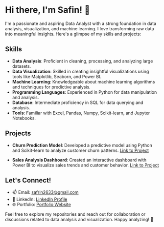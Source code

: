 # Hi there, I'm Safin! 👋

I'm a passionate and aspiring Data Analyst with a strong foundation in data analysis, visualization, and machine learning. I love transforming raw data into meaningful insights. Here's a glimpse of my skills and projects:

## Skills
- **Data Analysis**: Proficient in cleaning, processing, and analyzing large datasets.
- **Data Visualization**: Skilled in creating insightful visualizations using tools like Matplotlib, Seaborn, and Power BI.
- **Machine Learning**: Knowledgeable about machine learning algorithms and techniques for predictive analysis.
- **Programming Languages**: Experienced in Python for data manipulation and analysis.
- **Database**: Intermediate proficiency in SQL for data querying and analysis.
- **Tools**: Familiar with Excel, Pandas, Numpy, Scikit-learn, and Jupyter Notebooks.

## Projects
- **Churn Prediction Model**: Developed a predictive model using Python and Scikit-learn to analyze customer churn patterns.
  [Link to Project](https://github.com/yourusername/churn-prediction)

- **Sales Analysis Dashboard**: Created an interactive dashboard with Power BI to visualize sales trends and customer behavior.
  [Link to Project](https://github.com/yourusername/sales-analysis-dashboard)

## Let's Connect!
- 📫 Email: safrin2633@gmail.com
- 💼 LinkedIn: [LinkedIn Profile](https://www.linkedin.com/in/safrins)
- 🌐 Portfolio: [Portfolio Website](https://SafrinDataInsights.github.io)

Feel free to explore my repositories and reach out for collaboration or discussions related to data analysis and visualization. Happy analyzing! 🚀
